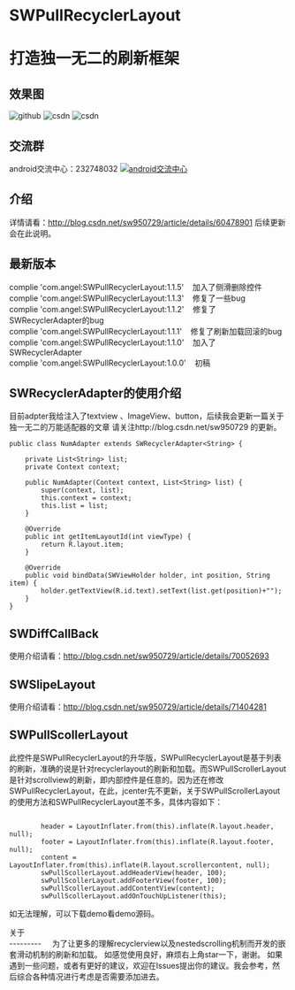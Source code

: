 # SWPullRecyclerLayout
打造独一无二的刷新框架    
=========    

效果图   
--------  
![github](https://github.com/sw950729/SWPullRecyclerLayout/blob/master/gif/GIF.gif)
![csdn](http://img.blog.csdn.net/20170411131831338?watermark/2/text/aHR0cDovL2Jsb2cuY3Nkbi5uZXQvc3c5NTA3Mjk=/font/5a6L5L2T/fontsize/400/fill/I0JBQkFCMA==/dissolve/70/gravity/SouthEast)
![csdn](http://img.blog.csdn.net/20170508094409073?watermark/2/text/aHR0cDovL2Jsb2cuY3Nkbi5uZXQvc3c5NTA3Mjk=/font/5a6L5L2T/fontsize/400/fill/I0JBQkFCMA==/dissolve/70/gravity/SouthEast)   
   
交流群
-------     
android交流中心：232748032 <a target="_blank" href="http://shang.qq.com/wpa/qunwpa?idkey=8581e738855f7d4f19bfa79d955e25d9ae870a7e722739ae1b6cb5772fad4f9a"><img border="0" src="http://img.blog.csdn.net/20151113153010631" alt="android交流中心" title="android交流中心"></a>

介绍
-------      
详情请看：http://blog.csdn.net/sw950729/article/details/60478901 后续更新会在此说明。

最新版本  
-------      
complie 'com.angel:SWPullRecyclerLayout:1.1.5'    加入了侧滑删除控件    
complie 'com.angel:SWPullRecyclerLayout:1.1.3'    修复了一些bug     
complie 'com.angel:SWPullRecyclerLayout:1.1.2'    修复了SWRecyclerAdapter的bug     
complie 'com.angel:SWPullRecyclerLayout:1.1.1'    修复了刷新加载回滚的bug     
complie 'com.angel:SWPullRecyclerLayout:1.1.0'    加入了SWRecyclerAdapter    
complie 'com.angel:SWPullRecyclerLayout:1.0.0'    初稿       

SWRecyclerAdapter的使用介绍    
-------  
目前adpter我给注入了textview 、ImageView、button，后续我会更新一篇关于独一无二的万能适配器的文章 请关注http://blog.csdn.net/sw950729 的更新。
```
public class NumAdapter extends SWRecyclerAdapter<String> {

    private List<String> list;
    private Context context;

    public NumAdapter(Context context, List<String> list) {
        super(context, list);
        this.context = context;
        this.list = list;
    }

    @Override
    public int getItemLayoutId(int viewType) {
        return R.layout.item;
    }

    @Override
    public void bindData(SWViewHolder holder, int position, String item) {
        holder.getTextView(R.id.text).setText(list.get(position)+"");
    }
}
```
SWDiffCallBack
---------
使用介绍请看：http://blog.csdn.net/sw950729/article/details/70052693   


SWSlipeLayout
---------
使用介绍请看：http://blog.csdn.net/sw950729/article/details/71404281    


SWPullScollerLayout
---------
此控件是SWPullRecyclerLayout的升华版，SWPullRecyclerLayout是基于列表的刷新，准确的说是针对recyclerlayout的刷新和加载。而SWPullScrollerLayout是针对scrollview的刷新，即内部控件是任意的。因为还在修改SWPullRecyclerLayout，在此，jcenter先不更新，关于SWPullScrollerLayout的使用方法和SWPullRecyclerLayout差不多，具体内容如下：
```

        header = LayoutInflater.from(this).inflate(R.layout.header, null);
        footer = LayoutInflater.from(this).inflate(R.layout.footer, null);
        content = LayoutInflater.from(this).inflate(R.layout.scrollercontent, null);
        swPullScollerLayout.addHeaderView(header, 100);
        swPullScollerLayout.addFooterView(footer, 100);
        swPullScollerLayout.addContentView(content);
        swPullScollerLayout.addOnTouchUpListener(this);   
```   

如无法理解，可以下载demo看demo源码。    

关于  
---------    
为了让更多的理解recyclerview以及nestedscrolling机制而开发的嵌套滑动机制的刷新和加载。 如感觉使用良好，麻烦右上角star一下，谢谢。 如果遇到一些问题，或者有更好的建议，欢迎在Issues提出你的建议。我会参考，然后综合各种情况进行考虑是否需要添加进去。
